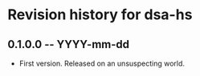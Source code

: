 # Revision history for dsa-hs

## 0.1.0.0 -- YYYY-mm-dd

* First version. Released on an unsuspecting world.

